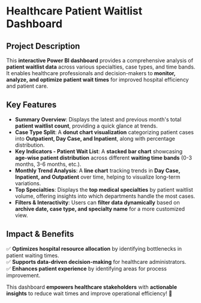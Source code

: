 # Healthcare Patient Waitlist Dashboard

## Project Description  
This **interactive Power BI dashboard** provides a comprehensive analysis of **patient waitlist data** across various specialties, case types, and time bands. It enables healthcare professionals and decision-makers to **monitor, analyze, and optimize patient wait times** for improved hospital efficiency and patient care.

## Key Features  
- **Summary Overview**: Displays the latest and previous month's total **patient waitlist count**, providing a quick glance at trends.  
- **Case Type Split**: A **donut chart visualization** categorizing patient cases into **Outpatient, Day Case, and Inpatient**, along with percentage distribution.  
- **Key Indicators - Patient Wait List**: A **stacked bar chart** showcasing **age-wise patient distribution** across different **waiting time bands** (0-3 months, 3-6 months, etc.).  
- **Monthly Trend Analysis**: A **line chart** tracking trends in **Day Case, Inpatient, and Outpatient** over time, helping to visualize long-term variations.  
- **Top Specialties**: Displays the **top medical specialties** by patient waitlist volume, offering insights into which departments handle the most cases.  
- **Filters & Interactivity**: Users can **filter data dynamically** based on **archive date, case type, and specialty name** for a more customized view.  

## Impact & Benefits  
✅ **Optimizes hospital resource allocation** by identifying bottlenecks in patient waiting times.  
✅ **Supports data-driven decision-making** for healthcare administrators.  
✅ **Enhances patient experience** by identifying areas for process improvement.  

This dashboard **empowers healthcare stakeholders** with **actionable insights** to reduce wait times and improve operational efficiency! 🚀
